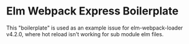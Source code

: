 # Elm Webpack Express Boilerplate

This "boilerplate" is used as an example issue for elm-webpack-loader v4.2.0, where hot reload isn't working for sub module elm files.
